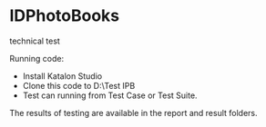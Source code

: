 # IDPhotoBooks
technical test

Running code:
- Install Katalon Studio
- Clone this code to D:\\Test IPB
- Test can running from Test Case or Test Suite.


The results of testing are available in the report and result folders.
